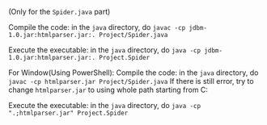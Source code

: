 (Only for the `Spider.java` part)

Compile the code: in the `java` directory, do `javac -cp jdbm-1.0.jar:htmlparser.jar:. Project/Spider.java`

Execute the executable: in the `java` directory, do `java -cp jdbm-1.0.jar:htmlparser.jar:. Project.Spider`  

For Window(Using PowerShell):
Compile the code: in the `java` directory, do `javac -cp htmlparser.jar Project/Spider.java`
If there is still error, try to change `htmlparser.jar` to using whole path starting from C:

Execute the executable: in the `java` directory, do `java -cp ".;htmlparser.jar" Project.Spider`
